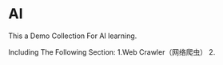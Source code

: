 # AI

This a Demo Collection For AI learning.

Including The Following Section:
1.Web Crawler（网络爬虫）
2.
